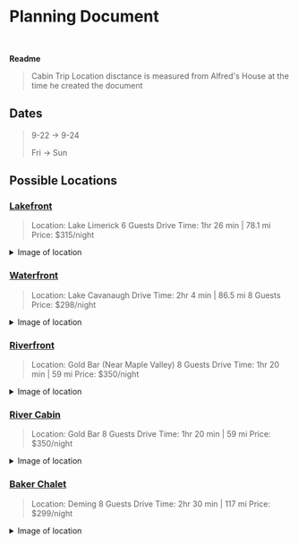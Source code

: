 # Planning Document 
<br>

**Readme**
> Cabin Trip
> Location disctance is measured from Alfred's House at the time he created the document

## Dates
> 9-22 -> 9-24
> 
> Fri -> Sun


## Possible Locations

### [Lakefront](https://www.airbnb.com/rooms/51293110?adults=6&check_in=2023-09-22&check_out=2023-09-24&source_impression_id=p3_1694462259_t3DKvdDF0dDSy%2Fhm&previous_page_section_name=1000&federated_search_id=f3a782d1-2504-49b6-80ea-9bf1553e62c8)
> Location: Lake Limerick
> 6 Guests
> Drive Time: 1hr 26 min | 78.1 mi
> Price: $315/night
<details closed>
  <summary>
    Image of location
  </summary>
  
  ![](Map%20Locations/Lake%20Limerick.png)
</details>



### [Waterfront](https://www.airbnb.com/rooms/49888576?adults=6&check_in=2023-09-22&check_out=2023-09-24&source_impression_id=p3_1694462259_YWgAQWJu4tUtvo0U&previous_page_section_name=1000&federated_search_id=f3a782d1-2504-49b6-80ea-9bf1553e62c8)
> Location: Lake Cavanaugh
> Drive Time: 2hr 4 min | 86.5 mi
> 8 Guests
> Price: $298/night
<details closed>
  <summary>
    Image of location
  </summary>
  
  ![](Map%20Locations/Lake%20Cavanaugh.png)
</details>

### [Riverfront](https://www.airbnb.com/rooms/760300248861804241?adults=6&check_in=2023-09-22&check_out=2023-09-24&source_impression_id=p3_1694462259_9mfVfg79v6X9cVa7&previous_page_section_name=1000&federated_search_id=f3a782d1-2504-49b6-80ea-9bf1553e62c8)
> Location: Gold Bar (Near Maple Valley)
> 8 Guests
> Drive Time: 1hr 20 min | 59 mi
> Price: $350/night
<details closed>
  <summary>
    Image of location
  </summary>
  
  ![](Map%20Locations/Gold%20Bar.png)
</details>

### [River Cabin](https://www.airbnb.com/rooms/960866073836301145?adults=6&check_in=2023-09-22&check_out=2023-09-24&source_impression_id=p3_1694462259_ibszzkxUEqdnn96t&previous_page_section_name=1000&federated_search_id=f3a782d1-2504-49b6-80ea-9bf1553e62c8)
> Location: Gold Bar
> 8 Guests
> Drive Time: 1hr 20 min | 59 mi
> Price: $350/night
<details closed>
  <summary>
    Image of location
  </summary>
  
  ![](Map%20Locations/Gold%20Bar.png)
</details>

### [Baker Chalet](https://www.airbnb.com/rooms/15773305?adults=6&check_in=2023-09-22&check_out=2023-09-24&source_impression_id=p3_1694462259_DVS%2BZo2NoysSpYNy&previous_page_section_name=1000&federated_search_id=f3a782d1-2504-49b6-80ea-9bf1553e62c8)
> Location: Deming
> 8 Guests
> Drive Time: 2hr 30 min | 117 mi
> Price: $299/night
<details closed>
  <summary>
    Image of location
  </summary>
  
  ![](Map%20Locations/Deming.png)
</details>
